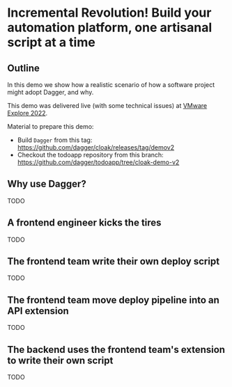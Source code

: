 # Incremental Revolution! Build your automation platform, one artisanal script at a time

## Outline

In this demo we show how a realistic scenario of how a software project might adopt Dagger, and why.

This demo was delivered live (with some technical issues) at [VMware Explore 2022](https://www.twitch.tv/videos/1578035654).

Material to prepare this demo:

* Build `Dagger` from this tag: https://github.com/dagger/cloak/releases/tag/demov2
* Checkout the todoapp repository from this branch: https://github.com/dagger/todoapp/tree/cloak-demo-v2

## Why use Dagger?

TODO

## A frontend engineer kicks the tires

TODO

## The frontend team write their own deploy script

TODO

## The frontend team move deploy pipeline into an API extension

TODO

## The backend uses the frontend team's extension to write their own script

TODO
